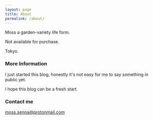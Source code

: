 ```yaml
---
layout: page
title: About
permalink: /about/
---
```


Moss a garden-variety life form.

Not available for purchase.

Tokyo.

### More Information

I just started this blog, honestly it's not easy for me to say something in public yet.

I hope this blog can be a fresh start.

### Contact me

[moss.senna@protonmail.com](mailto:moss.senna@protonmail.com)